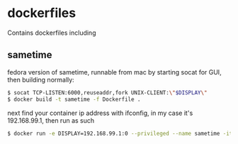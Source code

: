 # dockerfiles
Contains dockerfiles including

## sametime
fedora version of sametime, runnable from mac by starting socat for GUI, then building normally:
```sh
$ socat TCP-LISTEN:6000,reuseaddr,fork UNIX-CLIENT:\"$DISPLAY\"
$ docker build -t sametime -f Dockerfile . 
```

next find your container ip address with ifconfig, in my case it's 192.168.99.1, then run as such
```sh
$ docker run -e DISPLAY=192.168.99.1:0 --privileged --name sametime -it --rm sametime
```
